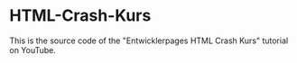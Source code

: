 HTML-Crash-Kurs
===============

This is the source code of the "Entwicklerpages HTML Crash Kurs" tutorial on YouTube.
